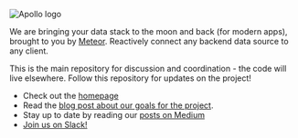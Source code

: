 ![Apollo logo](apollo-banner.png)

We are bringing your data stack to the moon and back (for modern apps), brought to you by [Meteor](https://www.meteor.com/). Reactively connect any backend data source to any client.

This is the main repository for discussion and coordination - the code will live elsewhere. Follow this repository for updates on the project!

- Check out the [homepage](http://www.apollodata.com/)
- Read the [blog post about our goals for the project](https://medium.com/apollo-stack/apollo-8b7215bcab1c).
- Stay up to date by reading our [posts on Medium](https://dev-blog.apollodata.com)
- [Join us on Slack!](http://www.apollodata.com/#slack)
